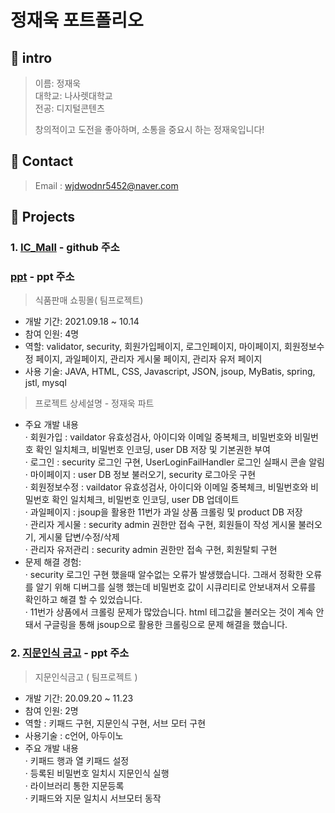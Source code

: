 # 정재욱 포트폴리오
## :paperclip: intro
> 이름: 정재욱 <br>
> 대학교: 나사렛대학교 <br>
> 전공: 디지털콘텐츠 <br>
> 
> 창의적이고 도전을 좋아하며, 소통을 중요시 하는 정재욱입니다!

## :paperclip: Contact
> Email : wjdwodnr5452@naver.com <br>

## :paperclip: Projects
### 1. [IC_Mall](https://github.com/RowenKim/ICTeam.git) - github 주소
### [ppt](https://docs.google.com/presentation/d/1OUPjWtLxqfLtzvV6dX-n_HPhOrjQtTvTi7220vNqsxE/edit?usp=sharing) - ppt 주소
> 식품판매 쇼핑몰( 팀프로젝트)
* 개발 기간: 2021.09.18 ~ 10.14
* 참여 인원: 4명
* 역할: validator, security, 회원가입페이지, 로그인페이지, 마이페이지, 회원정보수정 페이지, 과일페이지, 관리자 게시물 페이지, 관리자 유저 페이지
* 사용 기술: JAVA, HTML, CSS, Javascript, JSON, jsoup, MyBatis, spring, jstl, mysql

> 프로젝트 상세설명 - 정재욱 파트 <br>
* 주요 개발 내용 <br>
· 회원가입 : vaildator 유효성검사, 아이디와 이메일 중복체크, 비밀번호와 비밀번호 확인 일치체크, 비밀번호 인코딩, user DB 저장 및 기본권한 부여 <br>
· 로그인 : security 로그인 구현, UserLoginFailHandler 로그인 실패시 콘솔 알림 <br>
· 마이페이지 : user DB 정보 불러오기, security 로그아웃 구현 <br>
· 회원정보수정 : vaildator 유효성검사, 아이디와 이메일 중복체크, 비밀번호와 비밀번호 확인 일치체크, 비밀번호 인코딩, user DB 업데이트 <br>
· 과일페이지 : jsoup을 활용한 11번가 과일 상품 크롤링 및 product DB 저장 <br>
· 관리자 게시물 : security admin 권한만 접속 구현, 회원들이 작성 게시물 불러오기, 게시물 답변/수정/삭제 <br>
· 관리자 유저관리 : security admin 권한만 접속 구현, 회원탈퇴 구현<br>
* 문제 해결 경험:<br>
· security 로그인 구현 했을때 알수없는 오류가 발생했습니다. 그래서 정확한 오류를 알기 위해 디버그를 실행 했는데 비밀번호 값이 시큐리티로 안보내져서 오류를 확인하고 해결 할 수 있었습니다. <br>
· 11번가 상품에서 크롤링 문제가 많았습니다. html 테그값을 불러오는 것이 계속 안돼서 구글링을 통해 jsoup으로 활용한 크롤링으로 문제 해결을 했습니다.


### 2. [지문인식 금고](https://docs.google.com/presentation/d/1OUPjWtLxqfLtzvV6dX-n_HPhOrjQtTvTi7220vNqsxE/edit?usp=sharing) - ppt 주소
> 지문인식금고 ( 팀프로젝트 )
* 개발 기간: 20.09.20 ~ 11.23
* 참여 인원: 2명
* 역할 : 키패드 구현, 지문인식 구현, 서브 모터 구현
* 사용기술 : c언어, 아두이노
* 주요 개발 내용 <br>
· 키패드 행과 열 키패드 설정 <br>
· 등록된 비밀번호 일치시 지문인식 실행 <br>
· 라이브러리 통한 지문등록 <br>
· 키패드와 지문 일치시 서브모터 동작 <br>
